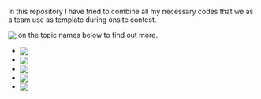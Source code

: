 In this repository I have tried to combine all my necessary codes that we as a team use as template during onsite contest. 

<img align = "center" src = "https://img.shields.io/badge/Click-%23E60023.svg?"> on the topic names below to find out more.

- [<img align = "center" src = "https://img.shields.io/badge/Backtracking-%23E60023.svg?">](https://github.com/khalid586/ACM-Library/tree/main/Backtracking)
- [<img align = "center" src = "https://img.shields.io/badge/Graph Theory-%23E60023.svg?">](https://github.com/khalid586/ACM-Library/tree/main/Graph%20theory)
- [<img align = "center" src = "https://img.shields.io/badge/Mathematics-%23E60023.svg?">](https://github.com/khalid586/ACM-Library/tree/main/Mathematics)
- [<img align = "center" src = "https://img.shields.io/badge/Number Theory-%23E60023.svg?">](https://github.com/khalid586/ACM-Library/tree/main/Number%20Theory)
- [<img align = "center" src = "https://img.shields.io/badge/Segment Tree-%23E60023.svg?">](https://github.com/khalid586/ACM-Library/tree/main/Segment%20tree)